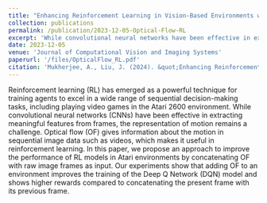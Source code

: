 ```yaml
---
title: "Enhancing Reinforcement Learning in Vision-Based Environments with Optical Flow"
collection: publications
permalink: /publication/2023-12-05-Optical-Flow-RL
excerpt: 'While convolutional neural networks have been effective in extracting meaningful features from frames, the representation of motion in reinforcement learning tasks remains a challenge. We propose an approach to improve the performance of RL models in Atari environments by concatenating OF with raw image frames as input.'
date: 2023-12-05
venue: 'Journal of Computational Vision and Imaging Systems'
paperurl: '/files/OpticalFlow_RL.pdf'
citation: 'Mukherjee, A., Liu, J. (2024). &quot;Enhancing Reinforcement Learning in Vision-Based Environments with Optical Flow.&quot; <i>Journal of Computational Vision and Imaging Systems</i>, 9(1), 1–3. DOI: https://doi.org/10.15353/jcvis.v9i1.10000'
---
```

Reinforcement learning (RL) has emerged as a powerful technique for training agents to excel in a wide range of sequential decision-making tasks, including playing video games in the Atari 2600 environment. While convolutional neural networks (CNNs) have been effective in extracting meaningful features from frames, the representation of motion remains a challenge. Optical flow (OF) gives information about the motion in sequential image data such as videos, which makes it useful in reinforcement learning. In this paper, we propose an approach to improve the performance of RL models in Atari environments by concatenating OF with raw image frames as input. Our experiments show that adding OF to an environment improves the training of the Deep Q Network (DQN) model and shows higher rewards compared to concatenating the present frame with its previous frame.